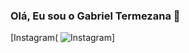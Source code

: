 ### Olá, Eu sou o Gabriel Termezana 🤙

[Instagram(	![Instagram](https://img.shields.io/badge/Instagram-%23E4405F.svg?style=for-the-badge&logo=Instagram&logoColor=white)]

